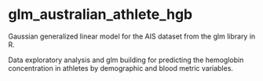 # glm_australian_athlete_hgb
Gaussian generalized linear model for the AIS dataset from the glm library in R.

Data exploratory analysis and glm building for predicting the hemoglobin concentration in athletes by demographic and blood metric variables. 

